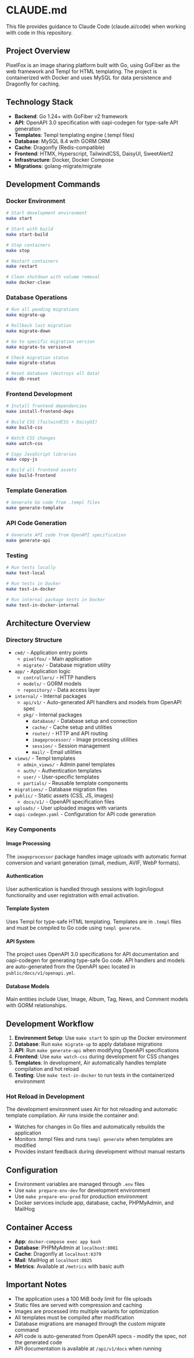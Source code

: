 # CLAUDE.md

This file provides guidance to Claude Code (claude.ai/code) when working with code in this repository.

## Project Overview

PixelFox is an image sharing platform built with Go, using GoFiber as the web framework and Templ for HTML templating. The project is containerized with Docker and uses MySQL for data persistence and Dragonfly for caching.

## Technology Stack

- **Backend**: Go 1.24+ with GoFiber v2 framework
- **API**: OpenAPI 3.0 specification with oapi-codegen for type-safe API generation
- **Templates**: Templ templating engine (.templ files)
- **Database**: MySQL 8.4 with GORM ORM
- **Cache**: Dragonfly (Redis-compatible)
- **Frontend**: HTMX, Hyperscript, TailwindCSS, DaisyUI, SweetAlert2
- **Infrastructure**: Docker, Docker Compose
- **Migrations**: golang-migrate/migrate

## Development Commands

### Docker Environment
```bash
# Start development environment
make start

# Start with build
make start-build

# Stop containers
make stop

# Restart containers
make restart

# Clean shutdown with volume removal
make docker-clean
```

### Database Operations
```bash
# Run all pending migrations
make migrate-up

# Rollback last migration
make migrate-down

# Go to specific migration version
make migrate-to version=X

# Check migration status
make migrate-status

# Reset database (destroys all data)
make db-reset
```

### Frontend Development
```bash
# Install frontend dependencies
make install-frontend-deps

# Build CSS (TailwindCSS + DaisyUI)
make build-css

# Watch CSS changes
make watch-css

# Copy JavaScript libraries
make copy-js

# Build all frontend assets
make build-frontend
```

### Template Generation
```bash
# Generate Go code from .templ files
make generate-template
```

### API Code Generation
```bash
# Generate API code from OpenAPI specification
make generate-api
```

### Testing
```bash
# Run tests locally
make test-local

# Run tests in Docker
make test-in-docker

# Run internal package tests in Docker
make test-in-docker-internal
```

## Architecture Overview

### Directory Structure
- `cmd/` - Application entry points
  - `pixelfox/` - Main application
  - `migrate/` - Database migration utility
- `app/` - Application logic
  - `controllers/` - HTTP handlers
  - `models/` - GORM models
  - `repository/` - Data access layer
- `internal/` - Internal packages
  - `api/v1/` - Auto-generated API handlers and models from OpenAPI spec
  - `pkg/` - Internal packages
    - `database/` - Database setup and connection
    - `cache/` - Cache setup and utilities
    - `router/` - HTTP and API routing
    - `imageprocessor/` - Image processing utilities
    - `session/` - Session management
    - `mail/` - Email utilities
- `views/` - Templ templates
  - `admin_views/` - Admin panel templates
  - `auth/` - Authentication templates
  - `user/` - User-specific templates
  - `partials/` - Reusable template components
- `migrations/` - Database migration files
- `public/` - Static assets (CSS, JS, images)
  - `docs/v1/` - OpenAPI specification files
- `uploads/` - User uploaded images with variants
- `oapi-codegen.yaml` - Configuration for API code generation

### Key Components

#### Image Processing
The `imageprocessor` package handles image uploads with automatic format conversion and variant generation (small, medium, AVIF, WebP formats).

#### Authentication
User authentication is handled through sessions with login/logout functionality and user registration with email activation.

#### Template System
Uses Templ for type-safe HTML templating. Templates are in `.templ` files and must be compiled to Go code using `templ generate`.

#### API System
The project uses OpenAPI 3.0 specifications for API documentation and oapi-codegen for generating type-safe Go code. API handlers and models are auto-generated from the OpenAPI spec located in `public/docs/v1/openapi.yml`.

#### Database Models
Main entities include User, Image, Album, Tag, News, and Comment models with GORM relationships.

## Development Workflow

1. **Environment Setup**: Use `make start` to spin up the Docker environment
2. **Database**: Run `make migrate-up` to apply database migrations
3. **API**: Run `make generate-api` when modifying OpenAPI specifications
4. **Frontend**: Use `make watch-css` during development for CSS changes
5. **Templates**: In development, Air automatically handles template compilation and hot reload
6. **Testing**: Use `make test-in-docker` to run tests in the containerized environment

### Hot Reload in Development

The development environment uses Air for hot reloading and automatic template compilation. Air runs inside the container and:
- Watches for changes in Go files and automatically rebuilds the application
- Monitors .templ files and runs `templ generate` when templates are modified
- Provides instant feedback during development without manual restarts

## Configuration

- Environment variables are managed through `.env` files
- Use `make prepare-env-dev` for development environment
- Use `make prepare-env-prod` for production environment
- Docker services include app, database, cache, PHPMyAdmin, and MailHog

## Container Access

- **App**: `docker-compose exec app bash`
- **Database**: PHPMyAdmin at `localhost:8081`
- **Cache**: Dragonfly at `localhost:6379`
- **Mail**: MailHog at `localhost:8025`
- **Metrics**: Available at `/metrics` with basic auth

## Important Notes

- The application uses a 100 MiB body limit for file uploads
- Static files are served with compression and caching
- Images are processed into multiple variants for optimization
- All templates must be compiled after modification
- Database migrations are managed through the custom migrate command
- API code is auto-generated from OpenAPI specs - modify the spec, not the generated code
- API documentation is available at `/api/v1/docs` when running